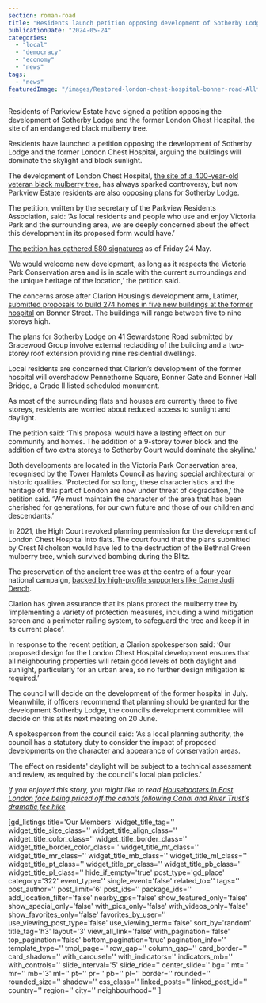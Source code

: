 ```yaml
---
section: roman-road
title: "Residents launch petition opposing development of Sotherby Lodge and London Chest Hospital"
publicationDate: "2024-05-24"
categories: 
  - "local"
  - "democracy"
  - "economy"
  - "news"
tags: 
  - "news"
featuredImage: "/images/Restored-london-chest-hospital-bonner-road-Allford-Hall-Monghan-Morris.jpg"
---
```


Residents of Parkview Estate have signed a petition opposing the development of Sotherby Lodge and the former London Chest Hospital, the site of an endangered black mulberry tree.

Residents have launched a petition opposing the development of Sotherby Lodge and the former London Chest Hospital, arguing the buildings will dominate the skylight and block sunlight. 

The development of London Chest Hospital, [the site of a 400-year-old veteran black mulberry tree](https://bethnalgreenlondon.co.uk/mulberry-tree-trail/), has always sparked controversy, but now Parkview Estate residents are also opposing plans for Sotherby Lodge.

The petition, written by the secretary of the Parkview Residents Association, said: ‘As local residents and people who use and enjoy Victoria Park and the surrounding area, we are deeply concerned about the effect this development in its proposed form would have.’

[The petition has gathered 580 signatures](https://www.change.org/p/london-chest-hospital-and-sotherby-lodge-development) as of Friday 24 May.

‘We would welcome new development, as long as it respects the Victoria Park Conservation area and is in scale with the current surroundings and the unique heritage of the location,’ the petition said.

The concerns arose after Clarion Housing’s development arm, Latimer, [submitted proposals to build 274 homes in five new buildings at the former hospital](https://romanroadlondon.com/london-chest-hospital-mulberry-tree-new-clarion-development-proposal/) on Bonner Street. The buildings will range between five to nine storeys high. 

The plans for Sotherby Lodge on 41 Sewardstone Road submitted by Gracewood Group involve external recladding of the building and a two-storey roof extension providing nine residential dwellings. 

Local residents are concerned that Clarion’s development of the former hospital will overshadow Pennethorne Square, Bonner Gate and Bonner Hall Bridge, a Grade II listed scheduled monument.

As most of the surrounding flats and houses are currently three to five storeys, residents are worried about reduced access to sunlight and daylight. 

The petition said: ‘This proposal would have a lasting effect on our community and homes. The addition of a 9-storey tower block and the addition of two extra storeys to Sotherby Court would dominate the skyline.’

Both developments are located in the Victoria Park Conservation area, recognised by the Tower Hamlets Council as having special architectural or historic qualities. ‘Protected for so long, these characteristics and the heritage of this part of London are now under threat of degradation,’ the petition said. ‘We must maintain the character of the area that has been cherished for generations, for our own future and those of our children and descendants.’

In 2021, the High Court revoked planning permission for the development of London Chest Hospital into flats. The court found that the plans submitted by Crest Nicholson would have led to the destruction of the Bethnal Green mulberry tree, which survived bombing during the Blitz.

The preservation of the ancient tree was at the centre of a four-year national campaign, [backed by high-profile supporters like Dame Judi Dench](https://www.standard.co.uk/homesandproperty/property-news/judi-dench-mulberry-tree-london-chest-hospital-new-plans-b1142561.html#:~:text=Previous%20developers%20Crest%20Nicolson%20ran,sits%20in%20the%20hospital%20grounds.&text=Dame%20Judi%20Dench%20rallied%20to,%E2%80%9Cfilled%20her%20with%20horror%E2%80%9D.).

Clarion has given assurance that its plans protect the mulberry tree by ‘implementing a variety of protection measures, including a wind mitigation screen and a perimeter railing system, to safeguard the tree and keep it in its current place’. 

In response to the recent petition, a Clarion spokesperson said: ‘Our proposed design for the London Chest Hospital development ensures that all neighbouring properties will retain good levels of both daylight and sunlight, particularly for an urban area, so no further design mitigation is required.’

The council will decide on the development of the former hospital in July. Meanwhile, if officers recommend that planning should be granted for the development Sotherby Lodge, the council’s development committee will decide on this at its next meeting on 20 June. 

A spokesperson from the council said: ‘As a local planning authority, the council has a statutory duty to consider the impact of proposed developments on the character and appearance of conservation areas. 

‘The effect on residents' daylight will be subject to a technical assessment and review, as required by the council's local plan policies.’

_If you enjoyed this story, you might like to read_ [_Houseboaters in East London face being priced off the canals following Canal and River Trust’s dramatic fee hike_](https://romanroadlondon.com/canal-boat-continuous-cruisers-licence-fee-campaign-canal-river-trust/) 

\[gd\_listings title='Our Members' widget\_title\_tag='' widget\_title\_size\_class='' widget\_title\_align\_class='' widget\_title\_color\_class='' widget\_title\_border\_class='' widget\_title\_border\_color\_class='' widget\_title\_mt\_class='' widget\_title\_mr\_class='' widget\_title\_mb\_class='' widget\_title\_ml\_class='' widget\_title\_pt\_class='' widget\_title\_pr\_class='' widget\_title\_pb\_class='' widget\_title\_pl\_class='' hide\_if\_empty='true' post\_type='gd\_place' category='322' event\_type='' single\_event='false' related\_to='' tags='' post\_author='' post\_limit='6' post\_ids='' package\_ids='' add\_location\_filter='false' nearby\_gps='false' show\_featured\_only='false' show\_special\_only='false' with\_pics\_only='false' with\_videos\_only='false' show\_favorites\_only='false' favorites\_by\_user='' use\_viewing\_post\_type='false' use\_viewing\_term='false' sort\_by='random' title\_tag='h3' layout='3' view\_all\_link='false' with\_pagination='false' top\_pagination='false' bottom\_pagination='true' pagination\_info='' template\_type='' tmpl\_page='' row\_gap='' column\_gap='' card\_border='' card\_shadow='' with\_carousel='' with\_indicators='' indicators\_mb='' with\_controls='' slide\_interval='5' slide\_ride='' center\_slide='' bg='' mt='' mr='' mb='3' ml='' pt='' pr='' pb='' pl='' border='' rounded='' rounded\_size='' shadow='' css\_class='' linked\_posts='' linked\_post\_id='' country='' region='' city='' neighbourhood='' \]
